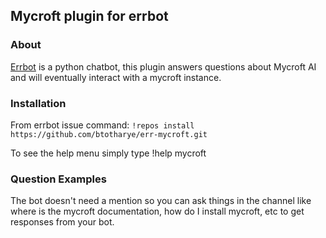 ## Mycroft plugin for errbot

### About
[Errbot](http://errbot.io) is a python chatbot, this plugin answers questions about Mycroft AI and will eventually interact with a mycroft instance.

### Installation
From errbot issue command: `!repos install https://github.com/btotharye/err-mycroft.git`

To see the help menu simply type !help mycroft

### Question Examples
The bot doesn't need a mention so you can ask things in the channel like where is the mycroft documentation, how do I install mycroft, etc to get responses from your bot.
